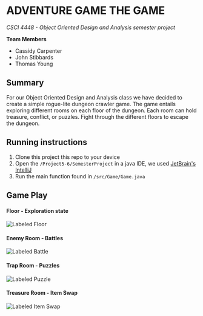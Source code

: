 # ADVENTURE GAME THE GAME
*CSCI 4448 - Object Oriented Design and Analysis semester project*

**Team Members**
 - Cassidy Carpenter
 - John Stibbards
 - Thomas Young

## Summary

For our Object Oriented Design and Analysis class we have decided to create a simple rogue-lite dungeon crawler game. The game entails exploring different rooms on each floor of the dungeon. Each room can hold treasure, conflict, or puzzles. Fight through the different floors to escape the dungeon.

## Running instructions

1. Clone this project this repo to your device
2. Open the `/Project5-6/SemesterProject` in a java IDE, we used [JetBrain's IntelliJ](https://www.jetbrains.com/idea/)
3. Run the main function found in `/src/Game/Game.java`

## Game Play

#### Floor - Exploration state
![Labeled Floor](https://i.imgur.com/ywg4MzD.png)

#### Enemy Room - Battles
![Labeled Battle](https://i.imgur.com/oLGxI9i.png)

#### Trap Room - Puzzles
![Labeled Puzzle](https://i.imgur.com/4BRvsUT.png)

#### Treasure Room - Item Swap
![Labeled Item Swap](https://i.imgur.com/n12c9VJ.png)
